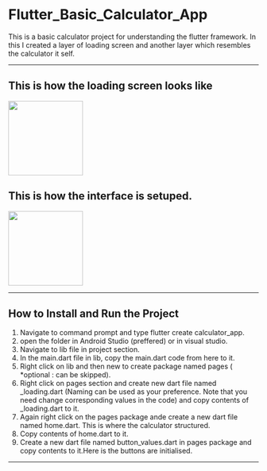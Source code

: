 # Flutter_Basic_Calculator_App
This is a basic calculator project for understanding the flutter framework.
In this I created a layer of loading screen and another layer which resembles the calculator it self.
______________________________________________________________________________________________________

This is how the loading screen looks like
----------


 <img src="https://github.com/06ajeesh/Flutter_Basics/assets/110251010/6d458654-95bb-4814-be37-ca89bbc52463" width="150">


This is how the interface is setuped.
-----------


<img src="https://github.com/06ajeesh/Flutter_Basics/assets/110251010/c56437f5-a9e8-4c54-99fa-7cc58b6efc22" width="150">

_____________________________________________________________________________________________________

How to Install and Run the Project
----------

1. Navigate to command prompt and type flutter create calculator_app.
2. open the folder in Android Studio (preffered) or in visual studio.
3. Navigate to lib file in project section.
4. In the main.dart file in lib, copy the main.dart code from here to it.
5. Right click on lib and then new to create package named pages ( *optional : can be skipped).
6. Right click on pages section and create new dart file named _loading.dart (Naming can be used as your preference. Note that you need change corresponding values in the code) and copy contents of _loading.dart to it.
7. Again right click on the pages package ande create a new dart file named home.dart. This is where the calculator structured.
8. Copy contents of home.dart to it.
9. Create a new dart file named button_values.dart in pages package and copy contents to it.Here is the buttons are initialised.

 __________________________________________________________________________________________________
